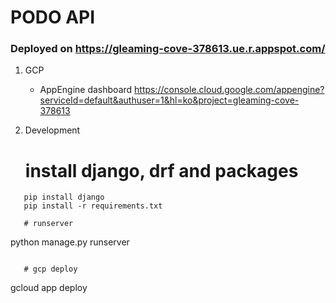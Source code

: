 # PODO API

### Deployed on https://gleaming-cove-378613.ue.r.appspot.com/

1. GCP
    - AppEngine dashboard
    https://console.cloud.google.com/appengine?serviceId=default&authuser=1&hl=ko&project=gleaming-cove-378613
 
2. Development

   # install django, drf and packages
```
   pip install django
   pip install -r requirements.txt
   
   # runserver
```
   python manage.py runserver
```
 
   # gcp deploy
```
   gcloud app deploy
```   
